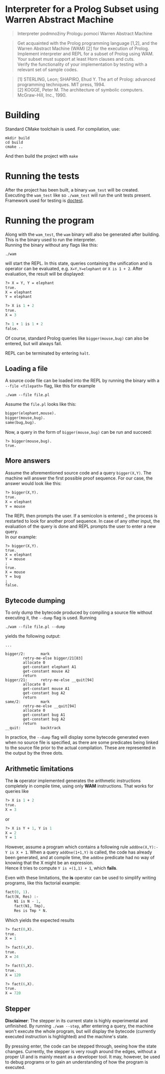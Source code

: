 # Interpreter for a Prolog Subset using Warren Abstract Machine
> Interpreter podmnožiny Prologu pomocí Warren Abstract Machine  

> Get acquainted with the Prolog programming language [1,2], and the Warren Abstract Machine (WAM) [2] for the execution of Prolog.  
> Implement interpreter and REPL for a subset of Prolog using WAM.  
> Your subset must support at least Horn clauses and cuts.  
> Verify the functionality of your implementation by testing with a relevant set of sample codes.  

> [1] STERLING, Leon; SHAPIRO, Ehud Y. The art of Prolog: advanced programming techniques. MIT press, 1994.  
> [2] KOGGE, Peter M. The architecture of symbolic computers. McGraw-Hill, Inc., 1990.   

# Building
Standard CMake toolchain is used. For compilation, use:
```
mkdir build
cd build
cmake ..
```
And then build the project with `make`

# Running the tests
After the project has been built, a binary `wam_test` will be created.  
Executing the `wam_test` like so `./wam_test` will run the unit tests present. Framework used for testing is [doctest](https://github.com/doctest/doctest/tree/master).

# Running the program
Along with the `wam_test`, the `wam` binary will also be generated after building. This is the binary used to run the interpreter.  
Running the binary without any flags like this:
```
./wam
```
will start the REPL. In this state, queries containing the unification and is operator can be evaluated, e.g. `X=Y,Y=elephant` or `X is 1 + 2`.
After evaluation, the result will be displayed:
```pl
?> X = Y, Y = elephant
true.
X = elephant
Y = elephant

?> X is 1 + 2
true.
X = 3

?> 1 + 1 is 1 + 2
false.
```
Of course, standard Prolog queries like `bigger(mouse,bug)` can also be entered, but will always fail.
  
REPL can be terminated by entering `halt`.
## Loading a file
A source code file can be loaded into the REPL by running the binary with a `--file <filepath>` flag, like this for example 
```
./wam --file file.pl
```
Assume the `file.pl` looks like this:
```pl
bigger(elephant,mouse).
bigger(mouse,bug).
same(bug,bug).
```
Now, a query in the form of `bigger(mouse,bug)` can be run and succeed:
```
?> bigger(mouse,bug).
true.
```
## More answers
Assume the aforementioned source code and a query `bigger(X,Y)`.
The machine will answer the first possible proof sequence.
For our case, the answer would look like this:
```pl
?> bigger(X,Y).
true.
X = elephant
Y = mouse
```
The REPL then prompts the user. If a semicolon is entered ;, the process is restarted to look for another proof sequence. In case of any other input, the evaluation of the query is done and REPL prompts the user to enter a new query.  
In our example:
```
?> bigger(X,Y).
true.
X = elephant
Y = mouse
;
true.
X = mouse
Y = bug
;
false.
```
## Bytecode dumping
To only dump the bytecode produced by compiling a source file without executing it, the `--dump` flag is used. Running
```
./wam --file file.pl --dump
```
yields the following output:
```
...

bigger/2:       mark
        retry-me-else bigger/21[83]
        allocate 0
        get-constant elephant A1
        get-constant mouse A2
        return
bigger/21:      retry-me-else __quit[94]
        allocate 0
        get-constant mouse A1
        get-constant bug A2
        return
same/2:         mark
        retry-me-else __quit[94]
        allocate 0
        get-constant bug A1
        get-constant bug A2
        return
__quit:         backtrack
```
In practice, the `--dump` flag will display some bytecode generated even when no source file is specified, as there are some predicates being linked to the source file prior to the actual compilation. These are represented in the output by the three dots.

## Arithmetic limitations
The **is** operator implemented generates the arithmetic instructions completely in compile time, using only **WAM** instructions. That works for queries like
```pl
?> X is 1 + 2
true.
X = 3
```
or
```pl
?> X is Y + 1, Y is 1
X = 2
Y = 1
```
However, assume a program which contains a following rule `addOne(X,Y):- Y is X + 1`.
When a query `addOne(1+1,Y)` is called, the code has already been generated, and at compile time, the `addOne` predicate had no way of knowing that the X might be an expression.  
Hence it tries to compute `Y is +(1,1) + 1`, which **fails**.
  
Even with these limitations, the **is** operator can be used to simplify writing programs, like this factorial example:
```pl
fact(0, 1).
fact(N, Res) :-
    N1 is N - 1,
    fact(N1, Tmp), 
    Res is Tmp * N.
```
Which yields the expected results
```pl
?> fact(0,X).
true.
X = 1

?> fact(4,X).
true.
X = 24

?> fact(5,X).
true.
X = 120

?> fact(6,X).
true.
X = 720
```
## Stepper
**Disclaimer**: The stepper in its current state is highly experimental and unfinished.
By running `./wam --step`, after entering a query, the machine won't execute the whole program, but will display the bytecode (currently executed instruction is highlighted) and the machine's state.

By pressing enter, the code can be stepped through, seeing how the state changes. Currently, the stepper is very rough around the edges, without a proper UI and is mainly meant as a developer tool. It may, however, be used to debug programs or to gain an understanding of how the program is executed.